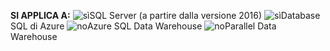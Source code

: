 <Token>**SI APPLICA A:** ![sì](media/yes.png)SQL Server (a partire dalla versione 2016) ![sì](media/yes.png)Database SQL di Azure ![no](media/no.png)Azure SQL Data Warehouse ![no](media/no.png)Parallel Data Warehouse </Token>

